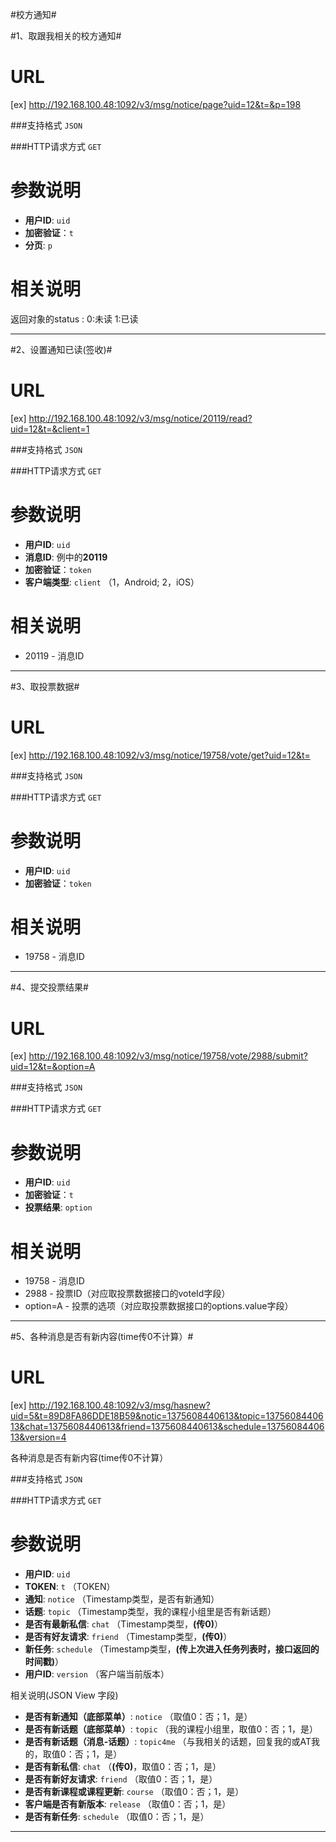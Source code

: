#校方通知#

#1、取跟我相关的校方通知#

URL
====
[ex] http://192.168.100.48:1092/v3/msg/notice/page?uid=12&t=&p=198

###支持格式 `JSON`

###HTTP请求方式 `GET`

参数说明
====

+ **用户ID**: `uid` 
+ **加密验证**：`t`  
+ **分页**: `p`

相关说明
===
返回对象的status : 0:未读 1:已读

******

#2、设置通知已读(签收)#

URL
====
[ex] http://192.168.100.48:1092/v3/msg/notice/20119/read?uid=12&t=&client=1

###支持格式 `JSON`

###HTTP请求方式 `GET`

参数说明
====

+ **用户ID**: `uid` 
+ **消息ID**: 例中的**20119**
+ **加密验证**：`token`  
+ **客户端类型**: `client`  （1，Android; 2，iOS）

相关说明
===
+ 20119 - 消息ID

******

#3、取投票数据#

URL
====
[ex] http://192.168.100.48:1092/v3/msg/notice/19758/vote/get?uid=12&t=

###支持格式 `JSON`

###HTTP请求方式 `GET`

参数说明
====

+ **用户ID**: `uid` 
+ **加密验证**：`token`  

相关说明
===
+ 19758 - 消息ID

******

#4、提交投票结果#

URL
====
[ex] http://192.168.100.48:1092/v3/msg/notice/19758/vote/2988/submit?uid=12&t=&option=A

###支持格式 `JSON`

###HTTP请求方式 `GET`

参数说明
====

+ **用户ID**: `uid` 
+ **加密验证**：`t`  
+ **投票结果**: `option`

相关说明
===
+ 19758 - 消息ID
+ 2988 - 投票ID（对应取投票数据接口的voteId字段）
+ option=A - 投票的选项（对应取投票数据接口的options.value字段）

******

#5、各种消息是否有新内容(time传0不计算）#

URL
====
[ex] http://192.168.100.48:1092/v3/msg/hasnew?uid=5&t=89D8FA86DDE18B59&notic=1375608440613&topic=1375608440613&chat=1375608440613&friend=1375608440613&schedule=1375608440613&version=4

各种消息是否有新内容(time传0不计算）

###支持格式 `JSON`

###HTTP请求方式 `GET`

参数说明
====
+ **用户ID**: `uid`
+ **TOKEN**: `t`  （TOKEN）
+ **通知**: `notice`  （Timestamp类型，是否有新通知）
+ **话题**: `topic`  （Timestamp类型，我的课程小组里是否有新话题）
+ **是否有最新私信**: `chat`  （Timestamp类型，<b>(传0)</b>）
+ **是否有好友请求**: `friend`  （Timestamp类型，<b>(传0)</b>）
+ **新任务**: `schedule`  （Timestamp类型，<b>(传上次进入任务列表时，接口返回的时间戳)</b>）
+ **用户ID**: `version`  （客户端当前版本）

相关说明(JSON View 字段)
+ **是否有新通知（底部菜单）**: `notice`  （取值0：否；1，是）
+ **是否有新话题（底部菜单）**: `topic`  （我的课程小组里，取值0：否；1，是）
+ **是否有新话题（消息-话题）**: `topic4me`  （与我相关的话题，回复我的或AT我的，取值0：否；1，是）
+ **是否有新私信**: `chat`  （<b>(传0)</b>，取值0：否；1，是）
+ **是否有新好友请求**: `friend`  （取值0：否；1，是）
+ **是否有新课程或课程更新**: `course`  （取值0：否；1，是）
+ **客户端是否有新版本**: `release`  （取值0：否；1，是）
+ **是否有新任务**: `schedule`  （取值0：否；1，是）


******